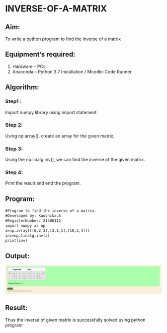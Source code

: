 # INVERSE-OF-A-MATRIX
## Aim:
To write a python program to find the inverse of a matrix
## Equipment’s required:
1. 	Hardware – PCs
2. 	Anaconda – Python 3.7 Installation / Moodle-Code Runner
## Algorithm:
### Step1 :
Import numpy library using import statement. 
### Step 2: 
Using np.array(), create an array for the given matrix.
### Step 3: 
Using the np.linalg.inv(), we can find the inverse of the given matrix.
### Step 4: 
Print the result and end the program.

## Program:
~~~
#Program to find the inverse of a matrix.
#Developed by: Kaushika.A
#RegisterNumber: 21500112
import numpy as np
a=np.array([[6,2,3],[3,1,1],[10,3,4]])
inv=np.linalg.inv(a)
print(inv)
~~~
## Output:

![GitHub Logo](output.png)

## Result:
Thus the inverse of given matrix is successfully solved using python program

